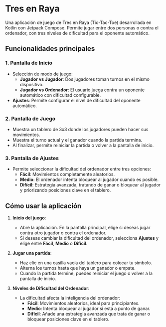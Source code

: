 # Tres en Raya

Una aplicación de juego de Tres en Raya (Tic-Tac-Toe) desarrollada en Kotlin con Jetpack Compose. Permite jugar entre dos personas o contra el ordenador, con tres niveles de dificultad para el oponente automático.

## Funcionalidades principales

### 1. **Pantalla de Inicio**
   - Selección de modo de juego:
     - **Jugador vs Jugador**: Dos jugadores toman turnos en el mismo dispositivo.
     - **Jugador vs Ordenador**: El usuario juega contra un oponente automático con dificultad configurable.
   - **Ajustes**: Permite configurar el nivel de dificultad del oponente automático.

### 2. **Pantalla de Juego**
   - Muestra un tablero de 3x3 donde los jugadores pueden hacer sus movimientos.
   - Muestra el turno actual y el ganador cuando la partida termina.
   - Al finalizar, permite reiniciar la partida o volver a la pantalla de inicio.

### 3. **Pantalla de Ajustes**
   - Permite seleccionar la dificultad del ordenador entre tres opciones:
     - **Fácil**: Movimientos completamente aleatorios.
     - **Medio**: El ordenador intenta bloquear al jugador cuando es posible.
     - **Difícil**: Estrategia avanzada, tratando de ganar o bloquear al jugador y priorizando posiciones clave en el tablero.

## Cómo usar la aplicación

1. **Inicio del juego**:
   - Abre la aplicación. En la pantalla principal, elige si deseas jugar contra otro jugador o contra el ordenador.
   - Si deseas cambiar la dificultad del ordenador, selecciona **Ajustes** y elige entre **Fácil**, **Medio** o **Difícil**.

2. **Jugar una partida**:
   - Haz clic en una casilla vacía del tablero para colocar tu símbolo.
   - Alterna los turnos hasta que haya un ganador o empate.
   - Cuando la partida termine, puedes reiniciar el juego o volver a la pantalla de inicio.

3. **Niveles de Dificultad del Ordenador**:
   - La dificultad afecta la inteligencia del ordenador:
     - **Fácil**: Movimientos aleatorios, ideal para principiantes.
     - **Medio**: Intenta bloquear al jugador si está a punto de ganar.
     - **Difícil**: Añade una estrategia avanzada que trata de ganar o bloquear posiciones clave en el tablero.
